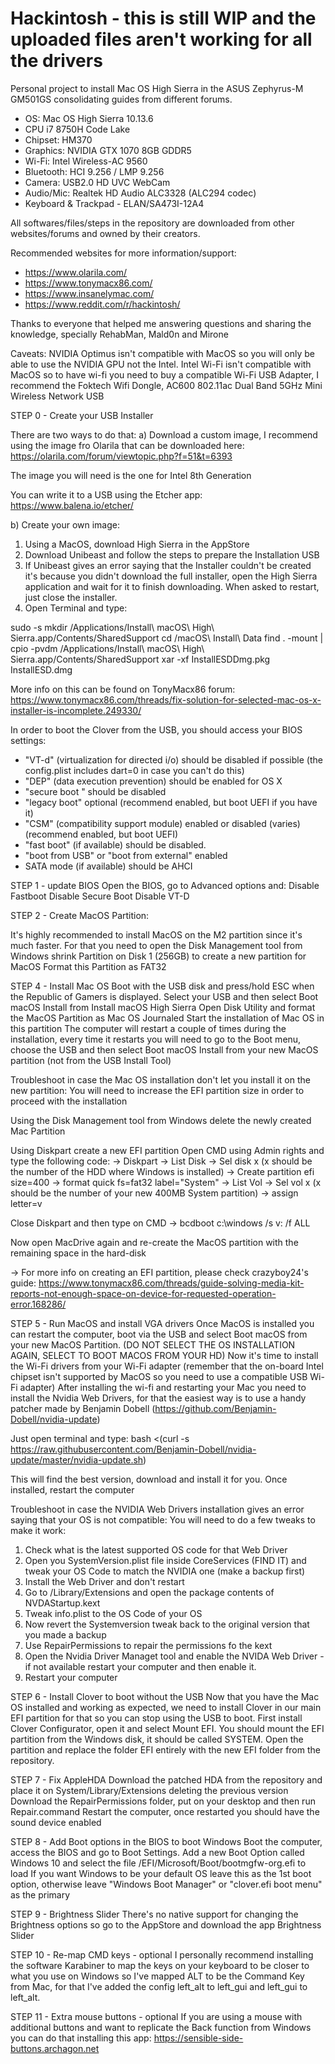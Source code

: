 # Hackintosh - this is still WIP and the uploaded files aren't working for all the drivers
Personal project to install Mac OS High Sierra in the ASUS Zephyrus-M GM501GS consolidating guides from different forums.

- OS: Mac OS High Sierra 10.13.6
- CPU i7 8750H Code Lake
- Chipset: HM370
- Graphics: NVIDIA GTX 1070 8GB GDDR5
- Wi-Fi: Intel Wireless-AC 9560
- Bluetooth: HCI 9.256 / LMP 9.256
- Camera: USB2.0 HD UVC WebCam
- Audio/Mic: Realtek HD Audio ALC3328 (ALC294 codec)
- Keyboard & Trackpad - ELAN/SA473I-12A4

All softwares/files/steps in the repository are downloaded from other websites/forums and owned by their creators.

Recommended websites for more information/support:
- https://www.olarila.com/
- https://www.tonymacx86.com/
- https://www.insanelymac.com/
- https://www.reddit.com/r/hackintosh/

Thanks to everyone that helped me answering questions and sharing the knowledge, specially RehabMan, Mald0n and Mirone

Caveats:
NVIDIA Optimus isn't compatible with MacOS so you will only be able to use the NVIDIA GPU not the Intel.
Intel Wi-Fi isn't compatible with MacOS so to have wi-fi you need to buy a compatible Wi-Fi USB Adapter, I recommend the Foktech Wifi Dongle, AC600 802.11ac Dual Band 5GHz Mini Wireless Network USB

STEP 0 - Create your USB Installer

There are two ways to do that:
a) Download a custom image, I recommend using the image fro Olarila that can be downloaded here: https://olarila.com/forum/viewtopic.php?f=51&t=6393

The image you will need is the one for Intel 8th Generation

You can write it to a USB using the Etcher app: https://www.balena.io/etcher/

b) Create your own image:

1) Using a MacOS, download High Sierra in the AppStore
2) Download Unibeast and follow the steps to prepare the Installation USB
3) If Unibeast gives an error saying that the Installer couldn't be created it's because you didn't download the full installer, open the High Sierra application and wait for it to finish downloading. When asked to restart, just close the installer.
4) Open Terminal and type:

sudo -s
mkdir /Applications/Install\ macOS\ High\ Sierra.app/Contents/SharedSupport
cd /macOS\ Install\ Data
find . -mount | cpio -pvdm /Applications/Install\ macOS\ High\ Sierra.app/Contents/SharedSupport
xar -xf InstallESDDmg.pkg InstallESD.dmg 

More info on this can be found on TonyMacx86 forum: https://www.tonymacx86.com/threads/fix-solution-for-selected-mac-os-x-installer-is-incomplete.249330/

In order to boot the Clover from the USB, you should access your BIOS settings:
- "VT-d" (virtualization for directed i/o) should be disabled if possible (the config.plist includes dart=0 in case you can't do this)
- "DEP" (data execution prevention) should be enabled for OS X
- "secure boot " should be disabled
- "legacy boot" optional (recommend enabled, but boot UEFI if you have it)
- "CSM" (compatibility support module) enabled or disabled (varies) (recommend enabled, but boot UEFI)
- "fast boot" (if available) should be disabled.
- "boot from USB" or "boot from external" enabled
- SATA mode (if available) should be AHCI

STEP 1 - update BIOS
Open the BIOS, go to Advanced options and:
Disable Fastboot
Disable Secure Boot
Disable VT-D

STEP 2 - Create MacOS Partition:

It's highly recommended to install MacOS on the M2 partition since it's much faster. For that you need to open the Disk Management tool from Windows shrink Partition on Disk 1 (256GB) to create a new partition for MacOS
Format this Partition as FAT32

STEP 4 - Install Mac OS
Boot with the USB disk and press/hold ESC when the Republic of Gamers is displayed. Select your USB and then select Boot macOS Install from Install macOS High Sierra
Open Disk Utility and format the MacOS Partition as Mac OS Journaled
Start the installation of Mac OS in this partition
The computer will restart a couple of times during the installation, every time it restarts you will need to go to the Boot menu, choose the USB and then select Boot macOS Install from your new MacOS partition (not from the USB Install Tool)

Troubleshoot in case the Mac OS installation don't let you install it on the new partition:
You will need to increase the EFI partition size in order to proceed with the installation

Using the Disk Management tool from Windows delete the newly created Mac Partition

Using Diskpart create a new EFI partition
Open CMD using Admin rights and type the following code:
-> Diskpart
-> List Disk
-> Sel disk x (x should be the number of the HDD where Windows is installed)
-> Create partition efi size=400
-> format quick fs=fat32 label="System"
-> List Vol
-> Sel vol x (x should be the number of your new 400MB System partition)
-> assign letter=v

Close Diskpart and then type on CMD
-> bcdboot c:\windows /s v: /f ALL

Now open MacDrive again and re-create the MacOS partition with the remaining space in the hard-disk

-> For more info on creating an EFI partition, please check crazyboy24's guide: https://www.tonymacx86.com/threads/guide-solving-media-kit-reports-not-enough-space-on-device-for-requested-operation-error.168286/

STEP 5 - Run MacOS and install VGA drivers
Once MacOS is installed you can restart the computer, boot via the USB and select Boot macOS from your new MacOS Partition. (DO NOT SELECT THE OS INSTALLATION AGAIN, SELECT TO BOOT MACOS FROM YOUR HD)
Now it's time to install the Wi-Fi drivers from your Wi-Fi adapter (remember that the on-board Intel chipset isn't supported by MacOS so you need to use a compatible USB Wi-Fi adapter)
After installing the wi-fi and restarting your Mac you need to install the Nvidia Web Drivers, for that the easiest way is to use a handy patcher made by Benjamin Dobell (https://github.com/Benjamin-Dobell/nvidia-update)

Just open terminal and type: bash <(curl -s https://raw.githubusercontent.com/Benjamin-Dobell/nvidia-update/master/nvidia-update.sh)

This will find the best version, download and install it for you. Once installed, restart the computer

Troubleshoot in case the NVIDIA Web Drivers installation gives an error saying that your OS is not compatible:
You will need to do a few tweaks to make it work:
1) Check what is the latest supported OS code for that Web Driver
2) Open you SystemVersion.plist file inside CoreServices (FIND IT) and tweak your OS Code to match the NVIDIA one (make a backup first)
3) Install the Web Driver and don't restart
4) Go to /Library/Extensions and open the package contents of NVDAStartup.kext
5) Tweak info.plist to the OS Code of your OS
6) Now revert the Systemversion tweak back to the original version that you made a backup
7) Use RepairPermissions to repair the permissions fo the kext
8) Open the Nvidia Driver Managet tool and enable the NVIDA Web Driver - if not available restart your computer and then enable it.
8) Restart your computer

STEP 6 - Install Clover to boot without the USB
Now that you have the Mac OS installed and working as expected, we need to install Clover in our main EFI partition for that so you can stop using the USB to boot. First install Clover Configurator, open it and select Mount EFI. You should mount the EFI partition from the Windows disk, it should be called SYSTEM.
Open the partition and replace the folder EFI entirely with the new EFI folder from the repository.

STEP 7 - Fix AppleHDA
Download the patched HDA from the repository and place it on System/Library/Extensions deleting the previous version
Download the RepairPermissions folder, put on your desktop and then run Repair.command
Restart the computer, once restarted you should have the sound device enabled

STEP 8 - Add Boot options in the BIOS to boot Windows
Boot the computer, access the BIOS and go to Boot Settings.
Add a new Boot Option called Windows 10 and select the file /EFI/Microsoft/Boot/bootmgfw-org.efi to load
If you want Windows to be your default OS leave this as the 1st boot option, otherwise leave "Windows Boot Manager" or "clover.efi boot menu" as the primary

STEP 9 - Brightness Slider
There's no native support for changing the Brightness options so go to the AppStore and download the app Brightness Slider

STEP 10 - Re-map CMD keys - optional
I personally recommend installing the software Karabiner to map the keys on your keyboard to be closer to what you use on Windows so I've mapped ALT to be the Command Key from Mac, for that I've added the config left_alt to left_gui and left_gui to left_alt.

STEP 11 - Extra mouse buttons - optional
If you are using a mouse with additional buttons and want to replicate the Back function from Windows you can do that installing this app: https://sensible-side-buttons.archagon.net
